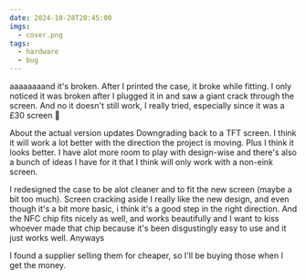 ```yaml
---
date: 2024-10-28T20:45:00
imgs:
  - cover.png
tags:
  - hardware
  - bug
---
```

aaaaaaaand it's broken. After I printed the case, it broke while fitting. I only noticed it was broken after I plugged it in and saw a giant crack through the screen. And no it doesn't still work, I really tried, especially since it was a £30 screen 🫠


About the actual version updates
Downgrading back to a TFT screen. I think it will work a lot better with the direction the project is moving. Plus I think it looks better. I have alot more room to play with design-wise and there's also a bunch of ideas I have for it that I think will only work with a non-eink screen.


I redesigned the case to be alot cleaner and to fit the new screen (maybe a bit too much). Screen cracking aside I really like the new design, and even though it's a bit more basic, i think it's a good step in the right direction. And the NFC chip fits nicely as well, and works beautifully and I want to kiss whoever made that chip because it's been disgustingly easy to use and it just works well. Anyways

I found a supplier selling them for cheaper, so I'll be buying those when I get the money.